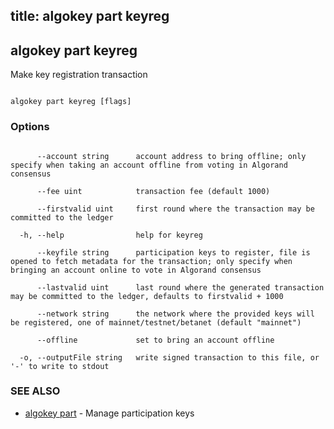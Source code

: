 title: algokey part keyreg
---
## algokey part keyreg



Make key registration transaction



```

algokey part keyreg [flags]

```



### Options



```

      --account string      account address to bring offline; only specify when taking an account offline from voting in Algorand consensus

      --fee uint            transaction fee (default 1000)

      --firstvalid uint     first round where the transaction may be committed to the ledger

  -h, --help                help for keyreg

      --keyfile string      participation keys to register, file is opened to fetch metadata for the transaction; only specify when bringing an account online to vote in Algorand consensus

      --lastvalid uint      last round where the generated transaction may be committed to the ledger, defaults to firstvalid + 1000

      --network string      the network where the provided keys will be registered, one of mainnet/testnet/betanet (default "mainnet")

      --offline             set to bring an account offline

  -o, --outputFile string   write signed transaction to this file, or '-' to write to stdout

```



### SEE ALSO



* [algokey part](../../part/part/)	 - Manage participation keys



